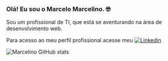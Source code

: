 
### Olá! Eu sou o Marcelo Marcelino. 🤓

Sou um profissional de TI, que está se aventurando na área de desenvolvimento web.

Para acesso ao meu perfil profissional acesse meu [![Linkedin](https://img.shields.io/badge/LinkedIn-0077B5?style=for-the-badge&logo=linkedin&logoColor=white)](https://www.linkedin.com/in/marcelomarcelino/)

![Marcelino GitHub stats](https://github-readme-stats.vercel.app/api?username=marcelomarcelino&show_icons=true&theme=dark&locale=pt-br)





